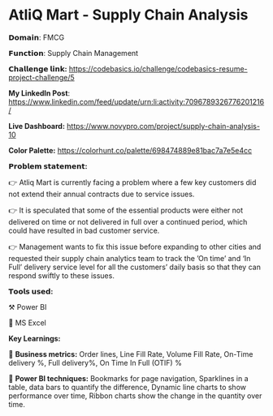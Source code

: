 # AtliQ Mart - Supply Chain Analysis

𝗗𝗼𝗺𝗮𝗶𝗻: FMCG

𝗙𝘂𝗻𝗰𝘁𝗶𝗼𝗻: Supply Chain Management

**𝗖𝗵𝗮𝗹𝗹𝗲𝗻𝗴𝗲 𝗹𝗶𝗻𝗸:** https://codebasics.io/challenge/codebasics-resume-project-challenge/5

**My LinkedIn Post**: https://www.linkedin.com/feed/update/urn:li:activity:7096789326776201216/

**Live Dashboard:** https://www.novypro.com/project/supply-chain-analysis-10

**Color Palette:** https://colorhunt.co/palette/698474889e81bac7a7e5e4cc


**𝗣𝗿𝗼𝗯𝗹𝗲𝗺 𝘀𝘁𝗮𝘁𝗲𝗺𝗲𝗻𝘁:**

👉 Atliq Mart is currently facing a problem where a few key customers did not extend their annual contracts due to service issues. 

👉 It is speculated that some of the essential products were either not delivered on time or not delivered in full over a continued period, which could have resulted in bad customer service. 

👉 Management wants to fix this issue before expanding to other cities and requested their supply chain analytics team to track the ’On time’ and ‘In Full’ delivery service level for all the customers’ daily basis so that they can respond swiftly to these issues.

**𝗧𝗼𝗼𝗹𝘀 𝘂𝘀𝗲𝗱:**

⚒ Power BI

🔭 MS Excel


**Key Learnings:**

🔑 **Business metrics:**
  Order lines, Line Fill Rate, 
  Volume Fill Rate, 
  On-Time delivery %, 
  Full delivery%, 
  On Time In Full (OTIF) %
  
🔑 **Power BI techniques:**
  Bookmarks for page navigation, 
  Sparklines in a table, data bars to quantify the difference, 
  Dynamic line charts to show performance over time, 
  Ribbon charts show the change in the quantity over time.
